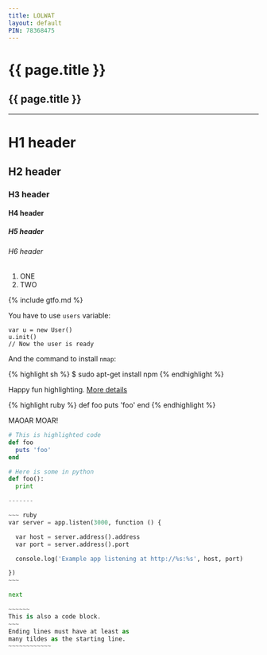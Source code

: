 ```yaml
---
title: LOLWAT
layout: default
PIN: 78368475
---
```


# {{ page.title }}

## {{ page.title }}

----

# H1 header

## H2 header

### H3 header

#### H4 header

##### H5 header

###### H6 header

1. ONE
2. TWO

{% include gtfo.md %}

You have to use `users` variable:

```
var u = new User()
u.init()
// Now the user is ready
```

And the command to install `nmap`:

{% highlight sh %}
$ sudo apt-get install npm
{% endhighlight %}

Happy fun highlighting. 
[More details](https://github.com/mojombo/jekyll/wiki/liquid-extensions)

{% highlight ruby %}
def foo
  puts 'foo'
end
{% endhighlight %}

MAOAR MOAR!

```ruby
# This is highlighted code
def foo
  puts 'foo'
end
```

```python
# Here is some in python
def foo():
  print

-------

~~~ ruby
var server = app.listen(3000, function () {

  var host = server.address().address
  var port = server.address().port

  console.log('Example app listening at http://%s:%s', host, port)

})
~~~

next

~~~~~~
This is also a code block.
~~~
Ending lines must have at least as
many tildes as the starting line.
~~~~~~~~~~~~


  
  
